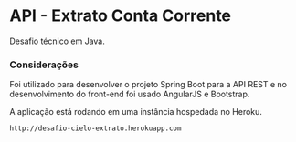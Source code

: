 # API - Extrato Conta Corrente
Desafio técnico em Java. 

### Considerações

Foi utilizado para desenvolver o projeto Spring Boot para a API REST e no desenvolvimento do front-end foi usado AngularJS e Bootstrap.



A aplicação está rodando em uma instância hospedada no Heroku.
```
http://desafio-cielo-extrato.herokuapp.com
```
